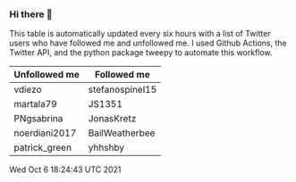 ### Hi there 👋

This table is automatically updated every six hours with a list of Twitter users who have followed me and unfollowed me. I used Github Actions, the Twitter API, and the python package tweepy to automate this workflow.

| Unfollowed me |  Followed me |
| --- | --- |
|vdiezo|stefanospinel15|
|martala79|JS1351|
|PNgsabrina|JonasKretz|
|noerdiani2017|BailWeatherbee|
|patrick_green|yhhshby|
Wed Oct  6 18:24:43 UTC 2021
